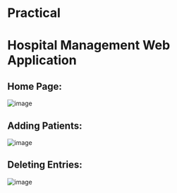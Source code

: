 # Practical

# Hospital Management Web Application

## Home Page:

![image](https://github.com/SaiDarshan2003/Practical/assets/94692595/928da10f-588f-4a7c-b8f5-377c452d3286)

## Adding Patients:

![image](https://github.com/SaiDarshan2003/Practical/assets/94692595/af405d0d-2756-4851-a6fa-829368f1a19a)

## Deleting Entries:

![image](https://github.com/SaiDarshan2003/Practical/assets/94692595/367b7577-424e-42f5-b8c5-2b4f997e1802)



